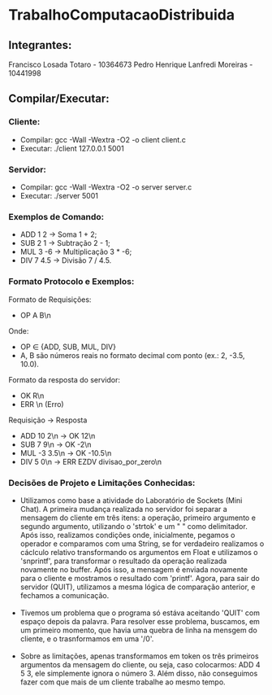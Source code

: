 # TrabalhoComputacaoDistribuida
## Integrantes:
Francisco Losada Totaro - 10364673
Pedro Henrique Lanfredi Moreiras - 10441998

## Compilar/Executar:
### Cliente:
- Compilar: gcc -Wall -Wextra -O2 -o client client.c
- Executar: ./client 127.0.0.1 5001
### Servidor:
- Compilar: gcc -Wall -Wextra -O2 -o server server.c
- Executar: ./server 5001

### Exemplos de Comando: 

- ADD 1 2 -> Soma 1 + 2;
- SUB 2 1 -> Subtração 2 - 1;
- MUL 3 -6 -> Multiplicação 3 * -6;
- DIV 7 4.5 -> Divisão 7 / 4.5.

### Formato Protocolo e Exemplos:

Formato de Requisições: 
- OP A B\n <br>

Onde:
- OP ∈ {ADD, SUB, MUL, DIV} 
- A, B são números reais no formato decimal com ponto (ex.: 2, -3.5, 10.0). <br>

Formato da resposta do servidor:
- OK R\n
- ERR <COD> <mensagem>\n (Erro)

Requisição → Resposta

- ADD 10 2\n      ->  OK 12\n
- SUB 7  9\n      ->  OK -2\n
- MUL -3 3.5\n    ->  OK -10.5\n
- DIV 5  0\n      ->  ERR EZDV divisao_por_zero\n


### Decisões de Projeto e Limitações Conhecidas: 

- Utilizamos como base a atividade do Laboratório de Sockets (Mini Chat). A primeira mudança realizada no servidor foi separar a mensagem do cliente em três itens: a operação, primeiro argumento e segundo argumento, utilizando o 'strtok' e um " " como delimitador. Após isso, realizamos condições onde, inicialmente, pegamos o operador e comparamos com uma String, se for verdadeiro realizamos o cáclculo relativo transformando os argumentos em Float e utilizamos o 'snprintf', para transformar o resultado da operação realizada novamente no buffer. Após isso, a mensagem é enviada novamente para o cliente e mostramos o resultado com 'printf'. Agora, para sair do servidor (QUIT), utilizamos a mesma lógica de comparação anterior, e fechamos a comunicação.<br><br>
- Tivemos um problema que o programa só estáva aceitando 'QUIT' com espaço depois da palavra. Para resolver esse problema, buscamos, em um primeiro momento, que havia uma quebra de linha na mensgem do cliente, e o trasnformamos em uma '/0'.<br><br>
- Sobre as limitações, apenas transformamos em token os três primeiros argumentos da mensagem do cliente, ou seja, caso colocarmos: ADD 4 5 3, ele simplemente ignora o número 3. Além disso, não conseguimos fazer com que mais de um cliente trabalhe ao mesmo tempo. 


